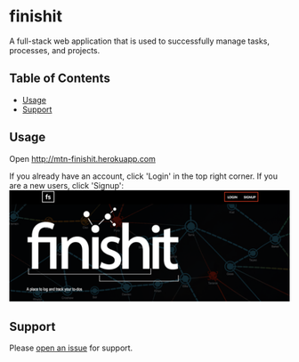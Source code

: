 # finishit
A full-stack web application that is used to successfully manage tasks, processes, and projects.

## Table of Contents

- [Usage](#usage)
- [Support](#support)

## Usage

Open http://mtn-finishit.herokuapp.com

If you already have an account, click 'Login' in the top right corner. If you are a new users, click 'Signup':![navbar-login-signup](public/images/login.png)

<!-- You can navigate to any of these pages through a number of means:

- By clicking any of the navigation buttons in the header (on desktop):![desktop-header-links](images/Header.png)

- By clicking any of the explore images (on desktop or mobile): ![explore-image-links](images/Explore.png)

- By clicking any of the navigation buttons in the slide over (on mobile): ![mobile-links](images/Mobile.png)

On each of these pages you may search for and favorite your favorite characters, comics, or events for later access. -->

## Support

Please [open an issue](https://github.com/TheRealTorreySmith/finishit/issues) for support.
